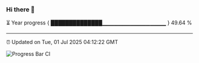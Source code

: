 ### Hi there 👋

⏳ Year progress { ██████████████▁▁▁▁▁▁▁▁▁▁▁▁▁▁▁▁ } 49.64 %

---

⏰ Updated on Tue, 01 Jul 2025 04:12:22 GMT

![Progress Bar CI](https://github.com/IshwaranRudhara/GIT-ACTION/workflows/Progress%20Bar%20CI/badge.svg)
